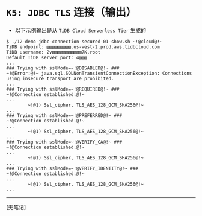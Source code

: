 # `K5: JDBC TLS` 连接（输出）
+ 以下示例输出是从 `TiDB Cloud Serverless Tier` 生成的
```
$ ./12-demo-jdbc-connection-secured-01-show.sh ~!@cloud@!~
TiDB endpoint: ▧▧▧▧▧▧▧▧▧.us-west-2.prod.aws.tidbcloud.com
TiDB username: 2v▧▧▧▧▧▧▧▧▧▧▧7K.root
Default TiDB server port: 4▧▧▧
...
### Trying with sslMode=~!@DISABLED@!~ ###
~!@Error:@!~ java.sql.SQLNonTransientConnectionException: Connections using insecure transport are prohibited.
...
### Trying with sslMode=~!@REQUIRED@!~ ###
~!@Connection established.@!~
...
        ~!@1) Ssl_cipher, TLS_AES_128_GCM_SHA256@!~
...
### Trying with sslMode=~!@PREFERRED@!~ ###
~!@Connection established.@!~
...
        ~!@1) Ssl_cipher, TLS_AES_128_GCM_SHA256@!~
...
### Trying with sslMode=~!@VERIFY_CA@!~ ###
~!@Connection established.@!~
...
        ~!@1) Ssl_cipher, TLS_AES_128_GCM_SHA256@!~
...
### Trying with sslMode=~!@VERIFY_IDENTITY@!~ ###
~!@Connection established.@!~
...
        ~!@1) Ssl_cipher, TLS_AES_128_GCM_SHA256@!~
...
```
---------------------------------------------------------------------------------------------------------------
[无笔记]